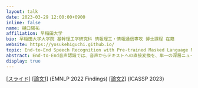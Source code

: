 ```yaml
---
layout: talk
date: 2023-03-29 12:00:00+0900
inline: false
name: 樋口陽祐
affiliation: 早稲田大学
bio: 早稲田大学大学院 基幹理工学研究科 情報理工・情報通信専攻 博士課程 在籍
website: https://yosukehiguchi.github.io/
topic: End-to-End Speech Recognition with Pre-trained Masked Language Model
abstract: End-to-End音声認識では、音声からテキストへの直接変換を、単一の深層ニューラルネットワークを用いて実現することを目的とする。このとき、正確なテキストを生成するには出力単語間の依存性をいかに捉えるかが鍵となるが、これを音声情報から抽出するのは容易でない。ある発話音声に対して「あめ」という音を認識するだけでは不十分であり、その音が「雨」と「飴」のどちらを意図しているのかについても、文脈に応じて推定する必要がある。本発表では、汎用言語モデルであるBERTから得られる文脈情報を音声処理の過程に明示的に組み込むことで、End-to-End音声認識の精度が向上することを示す。また、汎用言語モデルと音声認識で扱われるテキストの違い（語彙の違い、句読点や大文字・小文字の有無など）を解消するための手法を検討し、それによる改善効果についても紹介する。
display: true
---
```


[[スライド]](https://drive.google.com/file/d/1vcRZP0TW3bV73QnhxJpAMOv6eOfm8Cb9/view?usp=share_link) [[論文1]](https://aclanthology.org/2022.findings-emnlp.402) (EMNLP 2022 Findings) [[論文2]](https://arxiv.org/abs/2211.00792) (ICASSP 2023)

